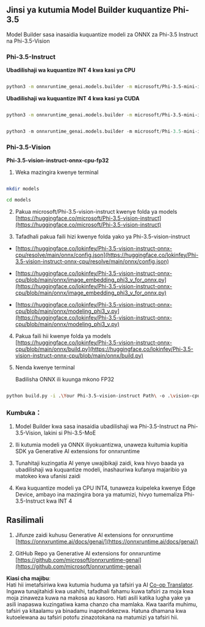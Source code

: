<!--
CO_OP_TRANSLATOR_METADATA:
{
  "original_hash": "3bb9f5c926673593287eddc3741226cb",
  "translation_date": "2025-05-09T14:43:25+00:00",
  "source_file": "md/01.Introduction/04/UsingORTGenAIQuantifyingPhi.md",
  "language_code": "sw"
}
-->
## **Jinsi ya kutumia Model Builder kuquantize Phi-3.5**

Model Builder sasa inasaidia kuquantize modeli za ONNX za Phi-3.5 Instruct na Phi-3.5-Vision

### **Phi-3.5-Instruct**

**Ubadilishaji wa kuquantize INT 4 kwa kasi ya CPU**

```bash

python3 -m onnxruntime_genai.models.builder -m microsoft/Phi-3.5-mini-instruct  -o ./onnx-cpu -p int4 -e cpu -c ./Phi-3.5-mini-instruct

```

**Ubadilishaji wa kuquantize INT 4 kwa kasi ya CUDA**

```bash

python3 -m onnxruntime_genai.models.builder -m microsoft/Phi-3.5-mini-instruct  -o ./onnx-cpu -p int4 -e cuda -c ./Phi-3.5-mini-instruct

```

```python

python3 -m onnxruntime_genai.models.builder -m microsoft/Phi-3.5-mini-instruct  -o ./onnx-cpu -p int4 -e cuda -c ./Phi-3.5-mini-instruct

```

### **Phi-3.5-Vision**

**Phi-3.5-vision-instruct-onnx-cpu-fp32**

1. Weka mazingira kwenye terminal

```bash

mkdir models

cd models 

```

2. Pakua microsoft/Phi-3.5-vision-instruct kwenye folda ya models  
[https://huggingface.co/microsoft/Phi-3.5-vision-instruct](https://huggingface.co/microsoft/Phi-3.5-vision-instruct)

3. Tafadhali pakua faili hizi kwenye folda yako ya Phi-3.5-vision-instruct

- [https://huggingface.co/lokinfey/Phi-3.5-vision-instruct-onnx-cpu/resolve/main/onnx/config.json](https://huggingface.co/lokinfey/Phi-3.5-vision-instruct-onnx-cpu/resolve/main/onnx/config.json)

- [https://huggingface.co/lokinfey/Phi-3.5-vision-instruct-onnx-cpu/blob/main/onnx/image_embedding_phi3_v_for_onnx.py](https://huggingface.co/lokinfey/Phi-3.5-vision-instruct-onnx-cpu/blob/main/onnx/image_embedding_phi3_v_for_onnx.py)

- [https://huggingface.co/lokinfey/Phi-3.5-vision-instruct-onnx-cpu/blob/main/onnx/modeling_phi3_v.py](https://huggingface.co/lokinfey/Phi-3.5-vision-instruct-onnx-cpu/blob/main/onnx/modeling_phi3_v.py)

4. Pakua faili hii kwenye folda ya models  
[https://huggingface.co/lokinfey/Phi-3.5-vision-instruct-onnx-cpu/blob/main/onnx/build.py](https://huggingface.co/lokinfey/Phi-3.5-vision-instruct-onnx-cpu/blob/main/onnx/build.py)

5. Nenda kwenye terminal

    Badilisha ONNX ili kuunga mkono FP32

```bash

python build.py -i .\Your Phi-3.5-vision-instruct Path\ -o .\vision-cpu-fp32 -p f32 -e cpu

```

### **Kumbuka：**

1. Model Builder kwa sasa inasaidia ubadilishaji wa Phi-3.5-Instruct na Phi-3.5-Vision, lakini si Phi-3.5-MoE

2. Ili kutumia modeli ya ONNX iliyokuantizwa, unaweza kuitumia kupitia SDK ya Generative AI extensions for onnxruntime

3. Tunahitaji kuzingatia AI yenye uwajibikaji zaidi, kwa hivyo baada ya ubadilishaji wa kuquantize modeli, inashauriwa kufanya majaribio ya matokeo kwa ufanisi zaidi

4. Kwa kuquantize modeli ya CPU INT4, tunaweza kuipeleka kwenye Edge Device, ambayo ina mazingira bora ya matumizi, hivyo tumemaliza Phi-3.5-Instruct kwa INT 4

## **Rasilimali**

1. Jifunze zaidi kuhusu Generative AI extensions for onnxruntime [https://onnxruntime.ai/docs/genai/](https://onnxruntime.ai/docs/genai/)

2. GitHub Repo ya Generative AI extensions for onnxruntime [https://github.com/microsoft/onnxruntime-genai](https://github.com/microsoft/onnxruntime-genai)

**Kiasi cha majibu**:  
Hati hii imetafsiriwa kwa kutumia huduma ya tafsiri ya AI [Co-op Translator](https://github.com/Azure/co-op-translator). Ingawa tunajitahidi kwa usahihi, tafadhali fahamu kuwa tafsiri za moja kwa moja zinaweza kuwa na makosa au kasoro. Hati asili katika lugha yake ya asili inapaswa kuzingatiwa kama chanzo cha mamlaka. Kwa taarifa muhimu, tafsiri ya kitaalamu ya binadamu inapendekezwa. Hatuna dhamana kwa kutoelewana au tafsiri potofu zinazotokana na matumizi ya tafsiri hii.